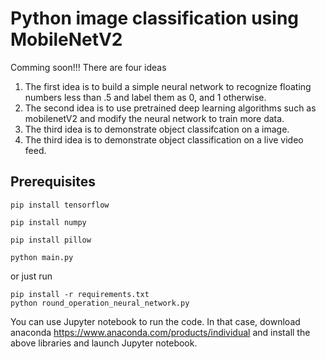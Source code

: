 # Python image classification using MobileNetV2
Comming soon!!! There are four ideas 

1. The first idea is to build a simple neural network to recognize floating numbers less than .5 and label them as 0, and 1 otherwise.
2. The second idea is to use pretrained deep learning algorithms such as mobilenetV2 and modify the neural network to train more data. 
3. The third idea is to demonstrate object classifcation on a image.
4. The third idea is to demonstrate object classification on a live video feed.

## Prerequisites

``` pip install tensorflow ```

``` pip install numpy ```

``` pip install pillow ```

``` python main.py ```

or just run

``` 
pip install -r requirements.txt 
python round_operation_neural_network.py 
```

You can use Jupyter notebook to run the code. In that case, download anaconda https://www.anaconda.com/products/individual and install the above libraries and launch Jupyter notebook.
